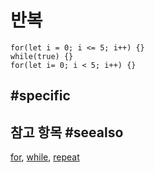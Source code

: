 # 반복

```cards
for(let i = 0; i <= 5; i++) {}
while(true) {}
for(let i= 0; i < 5; i++) {}
```

## #specific

## 참고 항목 #seealso

[for](/blocks/loops/for), [while](/blocks/loops/while), [repeat](/blocks/loops/repeat)